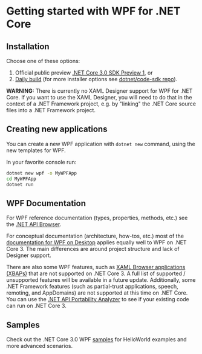 # Getting started with WPF for .NET Core



## Installation

Choose one of these options:

1. Official public preview [.NET Core 3.0 SDK Preview 1](https://www.microsoft.com/net/download), or
2. [Daily build](https://aka.ms/netcore3sdk) (for more installer options see [dotnet/code-sdk repo](https://github.com/dotnet/core-sdk)).

**WARNING:** There is currently no XAML Designer support for WPF for .NET Core.
If you want to use the XAML Designer, you will need to do that in the context of a .NET Framework project, e.g. by "linking" the .NET Core source files into a .NET Framework project.



## Creating new applications

You can create a new WPF application with `dotnet new` command, using the new templates for WPF.

In your favorite console run:

```cmd
dotnet new wpf -o MyWPFApp
cd MyWPFApp
dotnet run
```


## WPF Documentation

For WPF reference documentation (types, properties, methods, etc.) see the [.NET API Browser](https://docs.microsoft.com/en-us/dotnet/api/?view=netcore-3.0). <!-- note that this URL doesn't exist yet - I assume 3.0 will go live at the announce? -->

For conceptual documentation (architecture, how-tos, etc.) most of the [documentation for WPF on Desktop](https://docs.microsoft.com/en-us/visualstudio/designers/getting-started-with-wpf?view=vs-2017) applies equally well to WPF on .NET Core 3. The main differences are around project structure and lack of Designer support. 

There are also some WPF features, such as [XAML Browser applications (XBAPs)](https://docs.microsoft.com/en-us/dotnet/framework/wpf/app-development/wpf-xaml-browser-applications-overview) that are not supported on .NET Core 3. A full list of supported / unsupported features will be available in a future update. Additionally, some .NET Framework features (such as partial-trust applications, speech, remoting, and AppDomains) are not supported at this time on .NET Core. You can use the [.NET API Portability Analyzer](https://github.com/microsoft/dotnet-apiport) to see if your existing code can run on .NET Core 3.


## Samples

Check out the .NET Core 3.0 WPF [samples](https://github.com/dotnet/samples/tree/master/wpf) for HelloWorld examples and more advanced scenarios.
